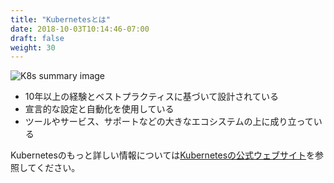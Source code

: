 ```yaml
---
title: "Kubernetesとは"
date: 2018-10-03T10:14:46-07:00
draft: false
weight: 30
---
```


![K8s summary image](/images/introduction/what_is_k8s_new.png)

<!--
* Built on over a decade of experience and best practices
* Utilizes declarative configuration and automation
* Draws upon a large ecosystem of tools, services, support
-->
* 10年以上の経験とベストプラクティスに基づいて設計されている
* 宣言的な設定と自動化を使用している
* ツールやサービス、サポートなどの大きなエコシステムの上に成り立っている

<!--
More information on what Kubernetes is all about can be found on the [official Kubernetes website](https://kubernetes.io/docs/concepts/overview/what-is-kubernetes/). 
-->
Kubernetesのもっと詳しい情報については[Kubernetesの公式ウェブサイト](https://kubernetes.io/docs/concepts/overview/what-is-kubernetes/)を参照してください。